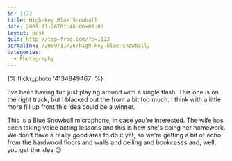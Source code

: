 ```yaml
---
id: 1122
title: High-key Blue Snowball
date: 2009-11-26T01:46:06+00:00
layout: post
guid: http://top-frog.com/?p=1122
permalink: /2009/11/26/high-key-blue-snowball/
categories:
  - Photography
---
```

{% flickr_photo '4134849467' %}

I've been having fun just playing around with a single flash. This one is on the right track, but I blacked out the front a bit too much. I think with a little more fill up front this idea could be a winner.

This is a Blue Snowball microphone, in case you're interested. The wife has been taking voice acting lessons and this is how she's doing her homework. We don't have a really good area to do it yet, so we're getting a bit of echo from the hardwood floors and walls and ceiling and bookcases and, well, you get the idea 😉